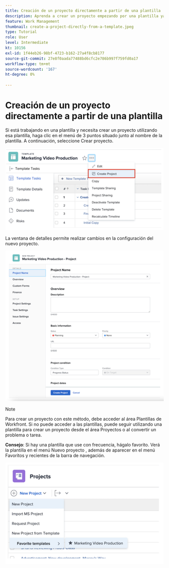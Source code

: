 ```yaml
---
title: Creación de un proyecto directamente a partir de una plantilla
description: Aprenda a crear un proyecto empezando por una plantilla ya creada .
feature: Work Management
thumbnail: create-a-project-directly-from-a-template.jpeg
type: Tutorial
role: User
level: Intermediate
kt: 10156
exl-id: 1f44eb26-98bf-4723-b162-27a4f8cb8177
source-git-commit: 27e8f0aada77488bd6cfc2e786b997f759fd0a17
workflow-type: tm+mt
source-wordcount: '167'
ht-degree: 0%

---
```


# Creación de un proyecto directamente a partir de una plantilla

Si está trabajando en una plantilla y necesita crear un proyecto utilizando esa plantilla, haga clic en el menú de 3 puntos situado junto al nombre de la plantilla. A continuación, seleccione Crear proyecto.

![Opción Crear proyecto en el menú](assets/direct-template-01.png)

La ventana de detalles permite realizar cambios en la configuración del nuevo proyecto.

![Página de creación del proyecto](assets/direct-template-02.png)

>[!NOTE]
>
>Para crear un proyecto con este método, debe acceder al área Plantillas de Workfront. Si no puede acceder a las plantillas, puede seguir utilizando una plantilla para crear un proyecto desde el área Proyectos o al convertir un problema o tarea.

**Consejo**: Si hay una plantilla que use con frecuencia, hágalo favorito. Verá la plantilla en el menú Nuevo proyecto , además de aparecer en el menú Favoritos y recientes de la barra de navegación.

![Nuevas plantillas favoritas del proyecto](assets/direct-template-03.png)
